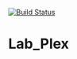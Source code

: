 [![Build Status](https://travis-ci.org/teantut/Lab_Plex.svg?branch=main)](https://travis-ci.org/teantut/Lab_Plex)
# Lab_Plex
